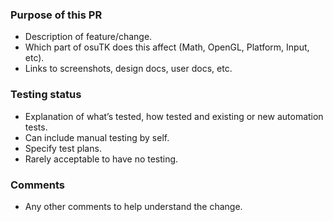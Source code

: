 ### Purpose of this PR

* Description of feature/change.
* Which part of osuTK does this affect (Math, OpenGL, Platform, Input, etc).
* Links to screenshots, design docs, user docs, etc.

### Testing status

* Explanation of what’s tested, how tested and existing or new automation tests.
* Can include manual testing by self.
* Specify test plans.
* Rarely acceptable to have no testing.

### Comments

* Any other comments to help understand the change.
